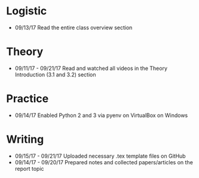 # Logistic

* 09/13/17 Read the entire class overview section 

# Theory

* 09/11/17 - 09/21/17 Read and watched all videos in the Theory Introduction (3.1 and 3.2) section

# Practice

* 09/14/17 Enabled Python 2 and 3 via pyenv on VirtualBox on Windows

# Writing
 
* 09/15/17 - 09/21/17 Uploaded necessary .tex template files on GitHub 
* 09/14/17 - 09/20/17 Prepared notes and collected papers/articles on the report topic

